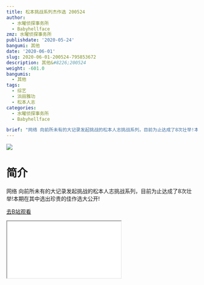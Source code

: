 ```yaml
---
title: 松本挑战系列杰作选 200524
author:
  - 水曜侦探事务所
  - Babyhellface
zmz: 水曜侦探事务所
publishdate: '2020-05-24'
bangumi: 其他
date: '2020-06-01'
slug: 2020-06-01-200524-795853672
description: 其他&#8226;200524
weight: -601.0
bangumis:
  - 其他
tags:
  - 综艺
  - 浜田雅功
  - 松本人志
categories:
  - 水曜侦探事务所
  - Babyhellface

brief: "网络 向前所未有的大记录发起挑战的松本人志挑战系列，目前为止达成了8次壮举!本期在其中选出珍贵的佳作选大公开!"
---
```

![](https://raw.githubusercontent.com/tcgriffith/owaraisite/master/static/tmpimg/e54b56c07cd3c02e4b003ee692e694455333c6c3.jpg.480.jpg)
# 简介  
网络
向前所未有的大记录发起挑战的松本人志挑战系列，目前为止达成了8次壮举!本期在其中选出珍贵的佳作选大公开!  

[去B站观看](https://www.bilibili.com/video/av795853672/)
<div class ="resp-container"><iframe class="testiframe" src="//player.bilibili.com/player.html?aid=795853672"", scrolling="no", allowfullscreen="true" > </iframe></div> 
